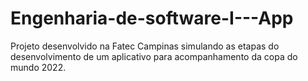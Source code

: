 # Engenharia-de-software-I---App
Projeto desenvolvido na Fatec Campinas simulando as etapas do desenvolvimento de um aplicativo para acompanhamento da copa do mundo 2022.
